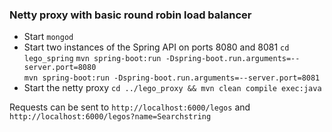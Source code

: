 ### Netty proxy with basic round robin load balancer

- Start `mongod`
- Start two instances of the Spring API on ports 8080 and 8081
`cd lego_spring`
`mvn spring-boot:run -Dspring-boot.run.arguments=--server.port=8080`  
`mvn spring-boot:run -Dspring-boot.run.arguments=--server.port=8081`  
- Start the netty proxy `cd ../lego_proxy && mvn clean compile exec:java`

Requests can be sent to `http://localhost:6000/legos` and `http://localhost:6000/legos?name=Searchstring`